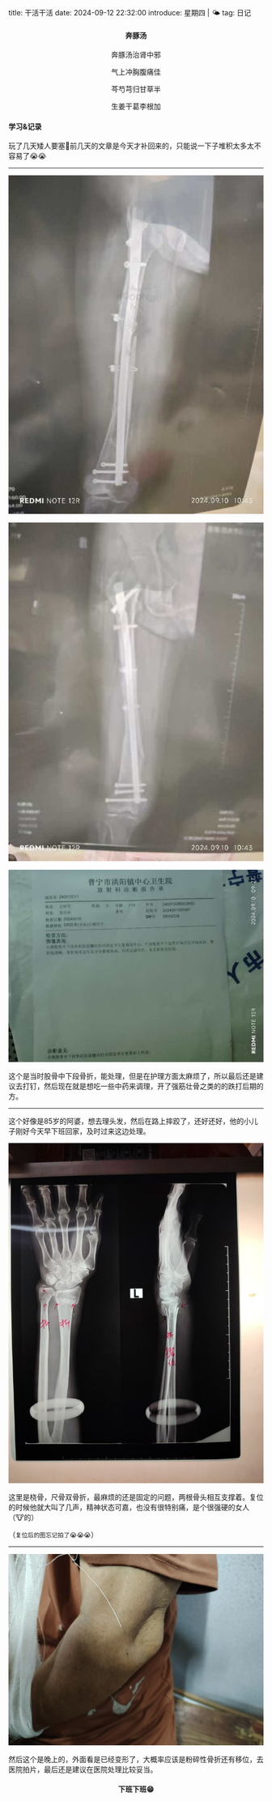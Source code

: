 title: 干活干活 
date: 2024-09-12 22:32:00
introduce: 星期四 | 🌤️
tag: 日记

<h4 align="center">奔豚汤</h4>

<p align="center">奔豚汤治肾中邪</p> 
<p align="center">气上冲胸腹痛佳</p>
<p align="center">芩芍芎归甘草半</p>
<p align="center">生姜干葛李根加</p>

#### 学习&记录

玩了几天矮人要塞🌚前几天的文章是今天才补回来的，只能说一下子堆积太多太不容易了😭😭

---

![1](/static/img/2024/9/12/1.jpg)

![2](/static/img/2024/9/12/2.jpg)

![3](/static/img/2024/9/12/3.jpg)

这个是当时股骨中下段骨折，能处理，但是在护理方面太麻烦了，所以最后还是建议去打钉，然后现在就是想吃一些中药来调理，开了强筋壮骨之类的的跌打后期的方。

---

这个好像是85岁的阿婆，想去理头发，然后在路上摔跤了，还好还好，他的小儿子刚好今天早下班回家，及时过来这边处理。

![5](/static/img/2024/9/12/5.jpg)

这里是桡骨，尺骨双骨折，最麻烦的还是固定的问题，两根骨头相互支撑着。复位的时候他就大叫了几声，精神状态可嘉，也没有很特别痛，是个很强硬的女人（🐮的）

（`复位后的图忘记拍了😭😭😭`）

---

![6](/static/img/2024/9/12/6.jpg)

然后这个是晚上的，外面看是已经变形了，大概率应该是粉碎性骨折还有移位，去医院拍片，最后还是建议在医院处理比较妥当。

<h4 align="center">下班下班😁</h4>
